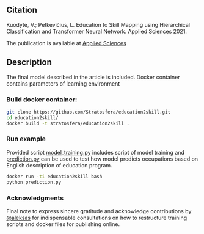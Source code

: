 ## Citation

Kuodytė, V.; Petkevičius, L. Education to Skill Mapping using Hierarchical Classification and Transformer Neural Network. Applied Sciences 2021.


The publication is available at [Applied Sciences](https://www.mdpi.com/2076-3417/11/13/5868)

## Description

The final model described in the article is included.
Docker container contains parameters of learning environment

### Build docker container:
```sh
git clone https://github.com/Stratosfera/education2skill.git
cd education2skill/
docker build -t stratosfera/education2skill .
```
### Run example

Provided script [model_training.py](./model_training.py) includes script of model training and [prediction.py](./prediction.py) can be used to test how model predicts occupations based on English description of education program.

```sh
docker run -ti education2skill bash
python prediction.py
```

### Acknowledgments
Final note to express sincere gratitude and acknowledge contributions by [@aleksas](https://github.com/aleksas) for indispensable consultations on how to restructure training scripts and docker files for publishing online.

